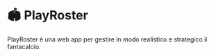<!-- trigger re-rebuild -->

# 🏟️ PlayRoster

PlayRoster è una web app per gestire in modo realistico e strategico il fantacalcio.

